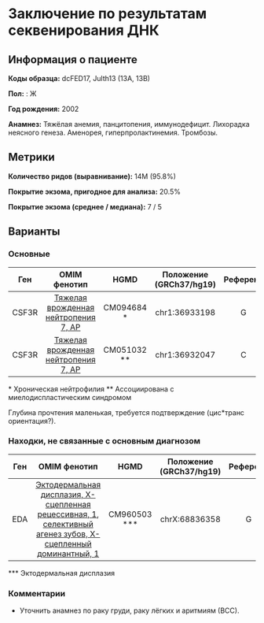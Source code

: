 # Заключение по результатам секвенирования ДНК

## Информация о пациенте

**Коды образца:** dcFED17, Julth13 (13A, 13B)

**Пол:** : Ж

**Год рождения:** 2002

**Анамнез:** Тяжёлая анемия, панцитопения, иммунодефицит. Лихорадка неясного генеза. Аменорея, гиперпролактинемия. Тромбозы.

## Метрики

**Количество ридов (выравнивание):** 14M (95.8%)

**Покрытие экзома, пригодное для анализа:** 20.5%

**Покрытие экзома (среднее / медиана):** 7 / 5

## Варианты

### Основные

| Ген    | OMIM фенотип | HGMD | Положение (GRCh37/hg19)   | Референс | Замена | Генотип | Экзон | Тип замены | Частота аллеля | Глубина прочтения |
|:------:|:------------:|:----:|:-------------------------:|:--------:|:------:|:-------:|:-----:|:----------:|:--------------:|:-----------------:|
| CSF3R | [Тяжелая врожденная нейтропения 7, АР](https://omim.org/entry/617014) | CM094684 * | chr1:36933198 | G | T | Гетерозигота (гомозигота?) | 15/17 | Несинонимичная замена | [0.002](https://www.ncbi.nlm.nih.gov/snp/rs121918426) | 11 |
| CSF3R | [Тяжелая врожденная нейтропения 7, АР](https://omim.org/entry/617014) | CM051032 ** | chr1:36932047 | C | T | Гетерозигота | 17/17 | Несинонимичная замена | [0.028](https://www.ncbi.nlm.nih.gov/snp/rs146617729) | 10 |

\* Хроническая нейтрофилия
\** Ассоциирована с миелодиспластическим синдромом

Глубина прочтения маленькая, требуется подтверждение (цис*транс ориентация?).

### Находки, не связанные с основным диагнозом

| Ген    | OMIM фенотип | HGMD | Положение (GRCh37/hg19)   | Референс | Замена | Генотип | Экзон | Тип замены | Частота аллеля | Глубина прочтения |
|:------:|:------------:|:----:|:-------------------------:|:--------:|:------:|:-------:|:-----:|:----------:|:--------------:|:-----------------:|
| EDA | [Эктодермальная дисплазия, Х-сцепленная рецессивная, 1](https://omim.org/entry/305100), [селективный агенез зубов, Х-сцепленный доминантный, 1](https://omim.org/entry/313500) | CM960503 *** | chrX:68836358 | G | T | Гетерозигота (гомозигота?) | 1/8 | Несинонимичная замена | [0.00479](https://www.ncbi.nlm.nih.gov/snp/rs132630309) | 21 |

\*** Эктодермальная дисплазия

### Комментарии

* Уточнить анамнез по раку груди, раку лёгких и аритмиям (ВСС).
